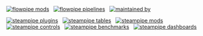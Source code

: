 [![flowpipe mods](https://img.shields.io/badge/mods-43-blue)](https://hub.flowpipe.io/) &nbsp;
[![flowpipe pipelines](https://img.shields.io/badge/pipelines-509-blue)](https://hub-flowpipe-io-git-main-turbot.vercel.app/mods) &nbsp;
[![maintained by](https://img.shields.io/badge/maintained%20by-Turbot-blue)](https://turbot.com?utm_id=gspreadme&utm_source=github&utm_medium=repo&utm_campaign=github&utm_content=readme)


[![steampipe plugins](https://img.shields.io/badge/apis_supported-139-blue)](https://hub.steampipe.io/plugins?utm_id=gspreadme&utm_source=github&utm_medium=repo&utm_campaign=github&utm_content=readme) &nbsp; 
[![steampipe tables](https://img.shields.io/badge/tables-2341-blue)](https://hub.steampipe.io/plugins?utm_id=gspreadme&utm_source=github&utm_medium=repo&utm_campaign=github&utm_content=readme) &nbsp; 
[![steampipe mods](https://img.shields.io/badge/mods-43-blue)](https://hub.steampipe.io/mods?utm_id=gspreadme&utm_source=github&utm_medium=repo&utm_campaign=github&utm_content=readme) &nbsp;
[![steampipe controls](https://img.shields.io/badge/controls-5872-blue)](https://hub.steampipe.io/mods?utm_id=gspreadme&utm_source=github&utm_medium=repo&utm_campaign=github&utm_content=readme) &nbsp;
[![steampipe benchmarks](https://img.shields.io/badge/benchmarks-2330-blue)](https://hub.steampipe.io/mods?utm_id=gspreadme&utm_source=github&utm_medium=repo&utm_campaign=github&utm_content=readme) &nbsp;
[![steampipe dashboards](https://img.shields.io/badge/dashboards-736-blue)](https://hub.steampipe.io/mods?utm_id=gspreadme&utm_source=github&utm_medium=repo&utm_campaign=github&utm_content=readme)







